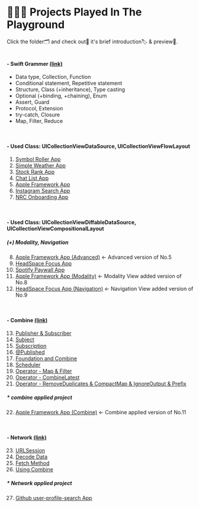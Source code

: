 # 🤹🏻‍♀️ Projects Played In The Playground
Click the folder🗂 and check out🔎 it's brief introduction🏷 & preview📱.<br>
<br>

#### - Swift Grammer [(link)](https://github.com/hortenssiaa/playInThePlayground/tree/master/Swift-Grammer/Grammer.playground/Pages)
- Data type, Collection, Function
- Conditional statement, Repetitive statement
- Structure, Class (+inheritance), Type casting
- Optional (+binding, +chaining), Enum
- Assert, Guard
- Protocol, Extension
- try-catch, Closure
- Map, Filter, Reduce
<br>

#### - Used Class: UICollectionViewDataSource, UICollectionViewFlowLayout

1. [Symbol Roller App](https://github.com/hortenssiaa/playInThePlayground/tree/master/SymbolRoller) 
2. [Simple Weather App](https://github.com/hortenssiaa/playInThePlayground/tree/master/SimpleWeather)
3. [Stock Rank App](https://github.com/hortenssiaa/playInThePlayground/tree/master/StockRank)
4. [Chat List App](https://github.com/hortenssiaa/playInThePlayground/tree/master/ChatList)
5. [Apple Framework App](https://github.com/hortenssiaa/playInThePlayground/tree/master/AppleFramework)
6. [Instagram Search App](https://github.com/hortenssiaa/playInThePlayground/tree/master/InstaSearchView)
7. [NRC Onboarding App](https://github.com/hortenssiaa/playInThePlayground/tree/master/NRCOnboarding)
<br>

#### - Used Class: UICollectionViewDiffableDataSource, UICollectionViewCompositionalLayout 
##### *(+) Modality, Navigation*
8. [Apple Framework App (Advanced)](https://github.com/hortenssiaa/playInThePlayground/tree/master/AppleFramework_improved) ← Advanced version of No.5
9. [HeadSpace Focus App](https://github.com/hortenssiaa/playInThePlayground/tree/master/HeadSpaceFocus)
10. [Spotify Paywall App](https://github.com/hortenssiaa/playInThePlayground/tree/master/SpotifyPaywall)
11. [Apple Framework App (Modality)](https://github.com/hortenssiaa/playInThePlayground/tree/master/AppleFramework_Modality)  ← Modality View added version of No.8
12. [HeadSpace Focus App (Navigation)](https://github.com/hortenssiaa/playInThePlayground/tree/master/HeadSpaceFocus_Navigation)  ← Navigation View added version of No.9
<br>

#### - Combine [(link)](https://github.com/hortenssiaa/playInThePlayground/tree/master/Combine_practice/Hello%20Combine.playground/Pages)

13. [Publisher & Subscriber](https://github.com/hortenssiaa/playInThePlayground/blob/master/Combine_practice/Hello%20Combine.playground/Pages/Publisher%20%26%20Subscriber.xcplaygroundpage/Contents.swift)
14. [Subject](https://github.com/hortenssiaa/playInThePlayground/blob/master/Combine_practice/Hello%20Combine.playground/Pages/Subject.xcplaygroundpage/Contents.swift)
15. [Subscription](https://github.com/hortenssiaa/playInThePlayground/blob/master/Combine_practice/Hello%20Combine.playground/Pages/Subscription.xcplaygroundpage/Contents.swift)
16. [@Published](https://github.com/hortenssiaa/playInThePlayground/blob/master/Combine_practice/Hello%20Combine.playground/Pages/Published.xcplaygroundpage/Contents.swift)
17. [Foundation and Combine](https://github.com/hortenssiaa/playInThePlayground/blob/master/Combine_practice/Hello%20Combine.playground/Pages/Foundation%20and%20Combine.xcplaygroundpage/Contents.swift)
18. [Scheduler](https://github.com/hortenssiaa/playInThePlayground/blob/master/Combine_practice/Hello%20Combine.playground/Pages/Scheduler.xcplaygroundpage/Contents.swift)
19. [Operator - Map & Filter](https://github.com/hortenssiaa/playInThePlayground/blob/master/Combine_practice/Hello%20Combine.playground/Pages/Operator%20-%20map%20%26%20filter.xcplaygroundpage/Contents.swift)
20. [Operator - CombineLatest](https://github.com/hortenssiaa/playInThePlayground/blob/master/Combine_practice/Hello%20Combine.playground/Pages/Operator%20-%20combineLatest.xcplaygroundpage/Contents.swift)
21. [Operator - RemoveDuplicates & CompactMap & IgnoreOutput & Prefix](https://github.com/hortenssiaa/playInThePlayground/blob/master/Combine_practice/Hello%20Combine.playground/Pages/Operator%20-%20removeDup%20%26%20compactMap.xcplaygroundpage/Contents.swift)
##### * combine applied project
22. [Apple Framework App (Combine)](https://github.com/hortenssiaa/playInThePlayground/tree/master/AppleFramework_Combine)  ← Combine applied version of No.11
<br>

#### - Network [(link)](https://github.com/hortenssiaa/playInThePlayground/tree/master/Network-in-iOS)
23. [URLSession](https://github.com/hortenssiaa/playInThePlayground/blob/master/Network-in-iOS/Network%20in%20iOS.playground/Pages/URLSession.xcplaygroundpage/Contents.swift)
24. [Decode Data](https://github.com/hortenssiaa/playInThePlayground/blob/master/Network-in-iOS/Network%20in%20iOS.playground/Pages/Decode%20Data.xcplaygroundpage/Contents.swift)
25. [Fetch Method](https://github.com/hortenssiaa/playInThePlayground/blob/master/Network-in-iOS/Network%20in%20iOS.playground/Pages/Fetch%20Method.xcplaygroundpage/Contents.swift)
26. [Using Combine](https://github.com/hortenssiaa/playInThePlayground/blob/master/Network-in-iOS/Network%20in%20iOS.playground/Pages/Using%20Combine.xcplaygroundpage/Contents.swift)
##### * Network applied project
27. [Github user-profile-search App](https://github.com/hortenssiaa/playInThePlayground/tree/master/Github-User-Profile)
